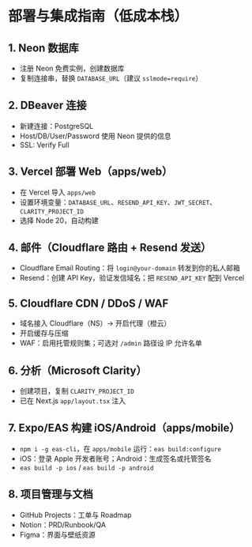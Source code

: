 # 部署与集成指南（低成本栈）

## 1. Neon 数据库
- 注册 Neon 免费实例，创建数据库
- 复制连接串，替换 `DATABASE_URL`（建议 `sslmode=require`）

## 2. DBeaver 连接
- 新建连接：PostgreSQL
- Host/DB/User/Password 使用 Neon 提供的信息
- SSL: Verify Full

## 3. Vercel 部署 Web（apps/web）
- 在 Vercel 导入 `apps/web`
- 设置环境变量：`DATABASE_URL`、`RESEND_API_KEY`、`JWT_SECRET`、`CLARITY_PROJECT_ID`
- 选择 Node 20，自动构建

## 4. 邮件（Cloudflare 路由 + Resend 发送）
- Cloudflare Email Routing：将 `login@your-domain` 转发到你的私人邮箱
- Resend：创建 API Key，验证发信域名；把 `RESEND_API_KEY` 配到 Vercel

## 5. Cloudflare CDN / DDoS / WAF
- 域名接入 Cloudflare（NS）→ 开启代理（橙云）
- 开启缓存与压缩
- WAF：启用托管规则集；可选对 `/admin` 路径设 IP 允许名单

## 6. 分析（Microsoft Clarity）
- 创建项目，复制 `CLARITY_PROJECT_ID`
- 已在 Next.js `app/layout.tsx` 注入

## 7. Expo/EAS 构建 iOS/Android（apps/mobile）
- `npm i -g eas-cli`，在 `apps/mobile` 运行：`eas build:configure`
- iOS：登录 Apple 开发者账号；Android：生成签名或托管签名
- `eas build -p ios` / `eas build -p android`

## 8. 项目管理与文档
- GitHub Projects：工单与 Roadmap
- Notion：PRD/Runbook/QA
- Figma：界面与壁纸资源
